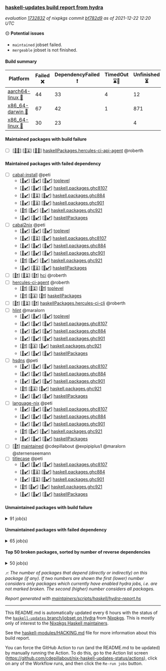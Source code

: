 ### [haskell-updates build report from hydra](https://hydra.nixos.org/jobset/nixpkgs/haskell-updates)
*evaluation [1732832](https://hydra.nixos.org/eval/1732832) of nixpkgs commit [bf782d9](https://github.com/NixOS/nixpkgs/commits/bf782d932a5f852cbeec6123eb5725d09711ae28) as of 2021-12-22 12:20 UTC*

:yellow_circle: **Potential issues**
  * `maintained` jobset failed.
  * `mergeable` jobset is not finished.

#### Build summary

 | Platform | Failed :x: | DependencyFailed :heavy_exclamation_mark: | TimedOut :hourglass::no_entry_sign: | Unfinished :hourglass_flowing_sand: | Success :heavy_check_mark: | 
 | --- | --- | --- | --- | --- | --- | 
 | [aarch64-linux :iphone:](https://hydra.nixos.org/eval/1732832?filter=.aarch64-linux) | 44 | 33 | 4 | 12 | 7088 | 
 | [x86_64-darwin :apple:](https://hydra.nixos.org/eval/1732832?filter=.x86_64-darwin) | 67 | 42 | 1 | 871 | 6149 | 
 | [x86_64-linux :penguin:](https://hydra.nixos.org/eval/1732832?filter=.x86_64-linux) | 30 | 23 |  | 4 | 7156 | 
#### Maintained packages with build failure
- [ ] [[:iphone::x:]](https://hydra.nixos.org/build/161970128) [[:apple::hourglass_flowing_sand:]](https://hydra.nixos.org/build/161970114) [[:penguin::x:]](https://hydra.nixos.org/build/161970111) [haskellPackages.hercules-ci-api-agent](https://hydra.nixos.org/eval/1732832?filter=haskellPackages.hercules-ci-api-agent) @roberth
#### Maintained packages with failed dependency
- [ ] [cabal-install](https://hydra.nixos.org/eval/1732832?filter=cabal-install) @peti
  - [[:iphone::heavy_check_mark:]](https://hydra.nixos.org/build/161842705) [[:apple::heavy_check_mark:]](https://hydra.nixos.org/build/161829849) [[:penguin::heavy_check_mark:]](https://hydra.nixos.org/build/161842586) [toplevel](https://hydra.nixos.org/eval/1732832?filter=cabal-install)
  - [[:iphone::heavy_check_mark:]](https://hydra.nixos.org/build/161830776) [[:apple::heavy_check_mark:]](https://hydra.nixos.org/build/161829620) [[:penguin::heavy_check_mark:]](https://hydra.nixos.org/build/161833395) [haskell.packages.ghc8107](https://hydra.nixos.org/eval/1732832?filter=haskell.packages.ghc8107.cabal-install)
  - [[:iphone::heavy_check_mark:]](https://hydra.nixos.org/build/161835203) [[:apple::hourglass_flowing_sand:]](https://hydra.nixos.org/build/161840881) [[:penguin::heavy_check_mark:]](https://hydra.nixos.org/build/161843010) [haskell.packages.ghc884](https://hydra.nixos.org/eval/1732832?filter=haskell.packages.ghc884.cabal-install)
  - [[:iphone::heavy_check_mark:]](https://hydra.nixos.org/build/161834916) [[:apple::hourglass_flowing_sand:]](https://hydra.nixos.org/build/161843542) [[:penguin::heavy_check_mark:]](https://hydra.nixos.org/build/161828750) [haskell.packages.ghc901](https://hydra.nixos.org/eval/1732832?filter=haskell.packages.ghc901.cabal-install)
  - [[:iphone::heavy_exclamation_mark:]](https://hydra.nixos.org/build/161841251) [[:apple::heavy_check_mark:]](https://hydra.nixos.org/build/161832034) [[:penguin::heavy_check_mark:]](https://hydra.nixos.org/build/161836387) [haskell.packages.ghc921](https://hydra.nixos.org/eval/1732832?filter=haskell.packages.ghc921.cabal-install)
  - [[:iphone::heavy_check_mark:]](https://hydra.nixos.org/build/161828902) [[:apple::heavy_check_mark:]](https://hydra.nixos.org/build/161833388) [[:penguin::heavy_check_mark:]](https://hydra.nixos.org/build/161843015) [haskellPackages](https://hydra.nixos.org/eval/1732832?filter=haskellPackages.cabal-install)
- [ ] [cabal2nix](https://hydra.nixos.org/eval/1732832?filter=cabal2nix) @peti
  - [[:iphone::heavy_check_mark:]](https://hydra.nixos.org/build/161839372) [[:apple::heavy_check_mark:]](https://hydra.nixos.org/build/161833211) [[:penguin::heavy_check_mark:]](https://hydra.nixos.org/build/161834843) [toplevel](https://hydra.nixos.org/eval/1732832?filter=cabal2nix)
  - [[:iphone::heavy_check_mark:]](https://hydra.nixos.org/build/161834233) [[:apple::hourglass_flowing_sand:]](https://hydra.nixos.org/build/161841277) [[:penguin::heavy_check_mark:]](https://hydra.nixos.org/build/161841513) [haskell.packages.ghc8107](https://hydra.nixos.org/eval/1732832?filter=haskell.packages.ghc8107.cabal2nix)
  - [[:iphone::heavy_check_mark:]](https://hydra.nixos.org/build/161831039) [[:apple::heavy_check_mark:]](https://hydra.nixos.org/build/161830104) [[:penguin::heavy_check_mark:]](https://hydra.nixos.org/build/161830502) [haskell.packages.ghc884](https://hydra.nixos.org/eval/1732832?filter=haskell.packages.ghc884.cabal2nix)
  - [[:iphone::heavy_check_mark:]](https://hydra.nixos.org/build/161834003) [[:apple::heavy_check_mark:]](https://hydra.nixos.org/build/161838494) [[:penguin::heavy_check_mark:]](https://hydra.nixos.org/build/161832561) [haskell.packages.ghc901](https://hydra.nixos.org/eval/1732832?filter=haskell.packages.ghc901.cabal2nix)
  - [[:iphone::heavy_exclamation_mark:]](https://hydra.nixos.org/build/161835139) [[:apple::heavy_check_mark:]](https://hydra.nixos.org/build/161836352) [[:penguin::heavy_check_mark:]](https://hydra.nixos.org/build/161834011) [haskell.packages.ghc921](https://hydra.nixos.org/eval/1732832?filter=haskell.packages.ghc921.cabal2nix)
  - [[:iphone::heavy_check_mark:]](https://hydra.nixos.org/build/161840957) [[:apple::hourglass_flowing_sand:]](https://hydra.nixos.org/build/161842787) [[:penguin::heavy_check_mark:]](https://hydra.nixos.org/build/161837892) [haskellPackages](https://hydra.nixos.org/eval/1732832?filter=haskellPackages.cabal2nix)
- [ ] [[:iphone::heavy_exclamation_mark:]](https://hydra.nixos.org/build/161970092) [[:apple::hourglass_flowing_sand:]](https://hydra.nixos.org/build/161970037) [[:penguin::heavy_exclamation_mark:]](https://hydra.nixos.org/build/161970042) [hci](https://hydra.nixos.org/eval/1732832?filter=hci) @roberth
- [ ] [hercules-ci-agent](https://hydra.nixos.org/eval/1732832?filter=hercules-ci-agent) @roberth
  - [[:iphone::heavy_exclamation_mark:]](https://hydra.nixos.org/build/161970012) [[:apple::hourglass_flowing_sand:]](https://hydra.nixos.org/build/161970087) [[:penguin::heavy_exclamation_mark:]](https://hydra.nixos.org/build/161970053) [toplevel](https://hydra.nixos.org/eval/1732832?filter=hercules-ci-agent)
  - [[:iphone::heavy_exclamation_mark:]](https://hydra.nixos.org/build/161970125) [[:apple::hourglass_flowing_sand:]](https://hydra.nixos.org/build/161970045) [[:penguin::heavy_exclamation_mark:]](https://hydra.nixos.org/build/161970025) [haskellPackages](https://hydra.nixos.org/eval/1732832?filter=haskellPackages.hercules-ci-agent)
- [ ] [[:iphone::heavy_exclamation_mark:]](https://hydra.nixos.org/build/161970010) [[:apple::hourglass_flowing_sand:]](https://hydra.nixos.org/build/161970008) [[:penguin::heavy_exclamation_mark:]](https://hydra.nixos.org/build/161970062) [haskellPackages.hercules-ci-cli](https://hydra.nixos.org/eval/1732832?filter=haskellPackages.hercules-ci-cli) @roberth
- [ ] [hlint](https://hydra.nixos.org/eval/1732832?filter=hlint) @maralorn
  - [[:iphone::heavy_check_mark:]](https://hydra.nixos.org/build/161833031) [[:apple::heavy_check_mark:]](https://hydra.nixos.org/build/161831546) [[:penguin::heavy_check_mark:]](https://hydra.nixos.org/build/161843216) [toplevel](https://hydra.nixos.org/eval/1732832?filter=hlint)
  - [[:iphone::heavy_check_mark:]](https://hydra.nixos.org/build/161833133) [[:apple::heavy_check_mark:]](https://hydra.nixos.org/build/161831595) [[:penguin::heavy_check_mark:]](https://hydra.nixos.org/build/161828988) [haskell.packages.ghc8107](https://hydra.nixos.org/eval/1732832?filter=haskell.packages.ghc8107.hlint)
  - [[:iphone::heavy_check_mark:]](https://hydra.nixos.org/build/161830047) [[:apple::heavy_check_mark:]](https://hydra.nixos.org/build/161840323) [[:penguin::heavy_check_mark:]](https://hydra.nixos.org/build/161830464) [haskell.packages.ghc884](https://hydra.nixos.org/eval/1732832?filter=haskell.packages.ghc884.hlint)
  - [[:iphone::heavy_check_mark:]](https://hydra.nixos.org/build/161922950) [[:apple::heavy_check_mark:]](https://hydra.nixos.org/build/161922951) [[:penguin::heavy_check_mark:]](https://hydra.nixos.org/build/161922949) [haskell.packages.ghc901](https://hydra.nixos.org/eval/1732832?filter=haskell.packages.ghc901.hlint)
  - [[:iphone::heavy_exclamation_mark:]](https://hydra.nixos.org/build/161922952) [[:apple::hourglass_flowing_sand:]](https://hydra.nixos.org/build/161922948) [[:penguin::heavy_check_mark:]](https://hydra.nixos.org/build/161922953) [haskell.packages.ghc921](https://hydra.nixos.org/eval/1732832?filter=haskell.packages.ghc921.hlint)
  - [[:iphone::heavy_check_mark:]](https://hydra.nixos.org/build/161841782) [[:apple::heavy_check_mark:]](https://hydra.nixos.org/build/161841876) [[:penguin::heavy_check_mark:]](https://hydra.nixos.org/build/161841684) [haskellPackages](https://hydra.nixos.org/eval/1732832?filter=haskellPackages.hlint)
- [ ] [hsdns](https://hydra.nixos.org/eval/1732832?filter=hsdns) @peti
  - [[:iphone::heavy_check_mark:]](https://hydra.nixos.org/build/160445928) [[:apple::heavy_check_mark:]](https://hydra.nixos.org/build/160447151) [[:penguin::heavy_check_mark:]](https://hydra.nixos.org/build/160452154) [haskell.packages.ghc8107](https://hydra.nixos.org/eval/1732832?filter=haskell.packages.ghc8107.hsdns)
  - [[:iphone::heavy_check_mark:]](https://hydra.nixos.org/build/160444002) [[:apple::heavy_check_mark:]](https://hydra.nixos.org/build/160445446) [[:penguin::heavy_check_mark:]](https://hydra.nixos.org/build/160448296) [haskell.packages.ghc884](https://hydra.nixos.org/eval/1732832?filter=haskell.packages.ghc884.hsdns)
  - [[:iphone::heavy_check_mark:]](https://hydra.nixos.org/build/160457080) [[:apple::heavy_check_mark:]](https://hydra.nixos.org/build/160453520) [[:penguin::heavy_check_mark:]](https://hydra.nixos.org/build/160440975) [haskell.packages.ghc901](https://hydra.nixos.org/eval/1732832?filter=haskell.packages.ghc901.hsdns)
  - [[:iphone::heavy_exclamation_mark:]](https://hydra.nixos.org/build/161840692) [[:apple::hourglass_flowing_sand:]](https://hydra.nixos.org/build/161841221) [[:penguin::heavy_check_mark:]](https://hydra.nixos.org/build/161837936) [haskell.packages.ghc921](https://hydra.nixos.org/eval/1732832?filter=haskell.packages.ghc921.hsdns)
  - [[:iphone::heavy_check_mark:]](https://hydra.nixos.org/build/160453268) [[:apple::heavy_check_mark:]](https://hydra.nixos.org/build/160452760) [[:penguin::heavy_check_mark:]](https://hydra.nixos.org/build/160436298) [haskellPackages](https://hydra.nixos.org/eval/1732832?filter=haskellPackages.hsdns)
- [ ] [language-nix](https://hydra.nixos.org/eval/1732832?filter=language-nix) @peti
  - [[:iphone::heavy_check_mark:]](https://hydra.nixos.org/build/161829426) [[:apple::heavy_check_mark:]](https://hydra.nixos.org/build/161840333) [[:penguin::heavy_check_mark:]](https://hydra.nixos.org/build/161838000) [haskell.packages.ghc8107](https://hydra.nixos.org/eval/1732832?filter=haskell.packages.ghc8107.language-nix)
  - [[:iphone::heavy_check_mark:]](https://hydra.nixos.org/build/161831948) [[:apple::heavy_check_mark:]](https://hydra.nixos.org/build/161837396) [[:penguin::heavy_check_mark:]](https://hydra.nixos.org/build/161829364) [haskell.packages.ghc884](https://hydra.nixos.org/eval/1732832?filter=haskell.packages.ghc884.language-nix)
  - [[:iphone::heavy_check_mark:]](https://hydra.nixos.org/build/161837401) [[:apple::heavy_check_mark:]](https://hydra.nixos.org/build/161843214) [[:penguin::heavy_check_mark:]](https://hydra.nixos.org/build/161832762) [haskell.packages.ghc901](https://hydra.nixos.org/eval/1732832?filter=haskell.packages.ghc901.language-nix)
  - [[:iphone::heavy_exclamation_mark:]](https://hydra.nixos.org/build/161833875) [[:apple::heavy_check_mark:]](https://hydra.nixos.org/build/161840413) [[:penguin::heavy_check_mark:]](https://hydra.nixos.org/build/161829951) [haskell.packages.ghc921](https://hydra.nixos.org/eval/1732832?filter=haskell.packages.ghc921.language-nix)
  - [[:iphone::heavy_check_mark:]](https://hydra.nixos.org/build/161830253) [[:apple::heavy_check_mark:]](https://hydra.nixos.org/build/161836189) [[:penguin::heavy_check_mark:]](https://hydra.nixos.org/build/161839983) [haskellPackages](https://hydra.nixos.org/eval/1732832?filter=haskellPackages.language-nix)
- [ ] [[:penguin::heavy_exclamation_mark:]](https://hydra.nixos.org/build/161970068) [maintained](https://hydra.nixos.org/eval/1732832?filter=maintained) @cdepillabout @expipiplus1 @maralorn @sternenseemann
- [ ] [titlecase](https://hydra.nixos.org/eval/1732832?filter=titlecase) @peti
  - [[:iphone::heavy_check_mark:]](https://hydra.nixos.org/build/161835410) [[:apple::heavy_check_mark:]](https://hydra.nixos.org/build/161835293) [[:penguin::heavy_check_mark:]](https://hydra.nixos.org/build/161830165) [haskell.packages.ghc8107](https://hydra.nixos.org/eval/1732832?filter=haskell.packages.ghc8107.titlecase)
  - [[:iphone::heavy_check_mark:]](https://hydra.nixos.org/build/161841303) [[:apple::hourglass_flowing_sand:]](https://hydra.nixos.org/build/161843219) [[:penguin::heavy_check_mark:]](https://hydra.nixos.org/build/161828706) [haskell.packages.ghc884](https://hydra.nixos.org/eval/1732832?filter=haskell.packages.ghc884.titlecase)
  - [[:iphone::heavy_check_mark:]](https://hydra.nixos.org/build/161835719) [[:apple::hourglass_flowing_sand:]](https://hydra.nixos.org/build/161843037) [[:penguin::heavy_check_mark:]](https://hydra.nixos.org/build/161836554) [haskell.packages.ghc901](https://hydra.nixos.org/eval/1732832?filter=haskell.packages.ghc901.titlecase)
  - [[:iphone::heavy_exclamation_mark:]](https://hydra.nixos.org/build/161840054) [[:apple::heavy_check_mark:]](https://hydra.nixos.org/build/161839280) [[:penguin::heavy_check_mark:]](https://hydra.nixos.org/build/161837087) [haskell.packages.ghc921](https://hydra.nixos.org/eval/1732832?filter=haskell.packages.ghc921.titlecase)
  - [[:iphone::heavy_check_mark:]](https://hydra.nixos.org/build/161836899) [[:apple::heavy_check_mark:]](https://hydra.nixos.org/build/161840133) [[:penguin::heavy_check_mark:]](https://hydra.nixos.org/build/161838398) [haskellPackages](https://hydra.nixos.org/eval/1732832?filter=haskellPackages.titlecase)
#### Unmaintained packages with build failure
<details><summary>91 job(s) </summary>

- [ ] [[:iphone::heavy_check_mark:]](https://hydra.nixos.org/build/161838607) [[:apple::x:]](https://hydra.nixos.org/build/161839006) [[:penguin::x:]](https://hydra.nixos.org/build/161828813) [haskellPackages.sdp](https://hydra.nixos.org/eval/1732832?filter=haskellPackages.sdp)  :arrow_heading_up: 9 | 9
- [ ] [[:iphone::heavy_check_mark:]](https://hydra.nixos.org/build/161842535) [[:apple::x:]](https://hydra.nixos.org/build/161830722) [[:penguin::heavy_check_mark:]](https://hydra.nixos.org/build/161842878) [haskellPackages.junit-xml](https://hydra.nixos.org/eval/1732832?filter=haskellPackages.junit-xml)  :arrow_heading_up: 7 | 9
- [ ] [[:iphone::heavy_check_mark:]](https://hydra.nixos.org/build/161831043) [[:apple::x:]](https://hydra.nixos.org/build/161840078) [[:penguin::heavy_check_mark:]](https://hydra.nixos.org/build/161839192) [haskellPackages.thyme](https://hydra.nixos.org/eval/1732832?filter=haskellPackages.thyme)  :arrow_heading_up: 6 | 15
- [ ] [[:iphone::x:]](https://hydra.nixos.org/build/161837011) [[:apple::x:]](https://hydra.nixos.org/build/161832685) [[:penguin::x:]](https://hydra.nixos.org/build/161829836) [haskellPackages.xmlbf](https://hydra.nixos.org/eval/1732832?filter=haskellPackages.xmlbf)  :arrow_heading_up: 5 | 5
- [ ] [[:iphone::x:]](https://hydra.nixos.org/build/161842075) [[:apple::x:]](https://hydra.nixos.org/build/161843606) [[:penguin::x:]](https://hydra.nixos.org/build/161838748) [haskellPackages.morpheus-graphql-core](https://hydra.nixos.org/eval/1732832?filter=haskellPackages.morpheus-graphql-core)  :arrow_heading_up: 4 | 9
- [ ] [[:iphone::heavy_check_mark:]](https://hydra.nixos.org/build/161841682) [[:apple::x:]](https://hydra.nixos.org/build/161828680) [[:penguin::heavy_check_mark:]](https://hydra.nixos.org/build/161841152) [haskellPackages.exinst](https://hydra.nixos.org/eval/1732832?filter=haskellPackages.exinst)  :arrow_heading_up: 4 | 6
- [ ] [[:iphone::x:]](https://hydra.nixos.org/build/161841554) [[:apple::heavy_check_mark:]](https://hydra.nixos.org/build/161835694) [[:penguin::heavy_check_mark:]](https://hydra.nixos.org/build/161833880) [haskellPackages.ptr-poker](https://hydra.nixos.org/eval/1732832?filter=haskellPackages.ptr-poker)  :arrow_heading_up: 3 | 4
- [ ] [[:iphone::x:]](https://hydra.nixos.org/build/160448126) [[:apple::heavy_check_mark:]](https://hydra.nixos.org/build/160451711) [[:penguin::heavy_check_mark:]](https://hydra.nixos.org/build/160444202) [haskellPackages.long-double](https://hydra.nixos.org/eval/1732832?filter=haskellPackages.long-double)  :arrow_heading_up: 2 | 2
- [ ] [[:iphone::x:]](https://hydra.nixos.org/build/161837278) [[:apple::heavy_check_mark:]](https://hydra.nixos.org/build/161842923) [[:penguin::heavy_check_mark:]](https://hydra.nixos.org/build/161840660) [haskellPackages.OrderedBits](https://hydra.nixos.org/eval/1732832?filter=haskellPackages.OrderedBits)  :arrow_heading_up: 1 | 36
- [ ] [[:iphone::x:]](https://hydra.nixos.org/build/161839020) [[:apple::heavy_check_mark:]](https://hydra.nixos.org/build/161830657) [[:penguin::heavy_check_mark:]](https://hydra.nixos.org/build/161839091) [haskellPackages.quic](https://hydra.nixos.org/eval/1732832?filter=haskellPackages.quic)  :arrow_heading_up: 1 | 2
- [ ] [[:iphone::x:]](https://hydra.nixos.org/build/160442462) [[:apple::x:]](https://hydra.nixos.org/build/160443828) [[:penguin::heavy_check_mark:]](https://hydra.nixos.org/build/160443528) [haskellPackages.easytensor](https://hydra.nixos.org/eval/1732832?filter=haskellPackages.easytensor)  :arrow_heading_up: 1 | 1
- [ ] [[:iphone::heavy_check_mark:]](https://hydra.nixos.org/build/161829736) [[:apple::x:]](https://hydra.nixos.org/build/161833660) [[:penguin::heavy_check_mark:]](https://hydra.nixos.org/build/161838020) [haskellPackages.gi-gdkx11](https://hydra.nixos.org/eval/1732832?filter=haskellPackages.gi-gdkx11)  :arrow_heading_up: 1 | 1
- [ ] [[:iphone::heavy_check_mark:]](https://hydra.nixos.org/build/160448163) [[:apple::x:]](https://hydra.nixos.org/build/160437057) [[:penguin::heavy_check_mark:]](https://hydra.nixos.org/build/160452899) [haskellPackages.keep-alive](https://hydra.nixos.org/eval/1732832?filter=haskellPackages.keep-alive)  :arrow_heading_up: 1 | 1
- [ ] [[:iphone::heavy_check_mark:]](https://hydra.nixos.org/build/161829201) [[:apple::x:]](https://hydra.nixos.org/build/161832316) [[:penguin::heavy_check_mark:]](https://hydra.nixos.org/build/161837950) [haskellPackages.loc](https://hydra.nixos.org/eval/1732832?filter=haskellPackages.loc)  :arrow_heading_up: 1 | 1
- [ ] [[:iphone::x:]](https://hydra.nixos.org/build/161840087) [[:apple::x:]](https://hydra.nixos.org/build/161839894) [[:penguin::x:]](https://hydra.nixos.org/build/161839046) [haskellPackages.memory-cd](https://hydra.nixos.org/eval/1732832?filter=haskellPackages.memory-cd)  :arrow_heading_up: 1 | 1
- [ ] [[:iphone::x:]](https://hydra.nixos.org/build/161838023) [[:apple::heavy_check_mark:]](https://hydra.nixos.org/build/161839197) [[:penguin::heavy_check_mark:]](https://hydra.nixos.org/build/161835611) [haskellPackages.nlopt-haskell](https://hydra.nixos.org/eval/1732832?filter=haskellPackages.nlopt-haskell)  :arrow_heading_up: 1 | 1
- [ ] [[:iphone::heavy_check_mark:]](https://hydra.nixos.org/build/161828612) [[:apple::x:]](https://hydra.nixos.org/build/161836179) [[:penguin::heavy_check_mark:]](https://hydra.nixos.org/build/161835208) [haskellPackages.opencv](https://hydra.nixos.org/eval/1732832?filter=haskellPackages.opencv)  :arrow_heading_up: 1 | 1
- [ ] [[:iphone::heavy_check_mark:]](https://hydra.nixos.org/build/161841464) [[:apple::x:]](https://hydra.nixos.org/build/161829608) [[:penguin::heavy_check_mark:]](https://hydra.nixos.org/build/161837998) [haskellPackages.sequence-formats](https://hydra.nixos.org/eval/1732832?filter=haskellPackages.sequence-formats)  :arrow_heading_up: 1 | 1
- [ ] [[:iphone::x:]](https://hydra.nixos.org/build/161843467) [[:apple::heavy_check_mark:]](https://hydra.nixos.org/build/161842070) [[:penguin::heavy_check_mark:]](https://hydra.nixos.org/build/161834269) [haskellPackages.stm-queue](https://hydra.nixos.org/eval/1732832?filter=haskellPackages.stm-queue)  :arrow_heading_up: 1 | 1
- [ ] [[:iphone::x:]](https://hydra.nixos.org/build/160448013) [[:apple::heavy_check_mark:]](https://hydra.nixos.org/build/160438602) [[:penguin::heavy_check_mark:]](https://hydra.nixos.org/build/160449591) [haskellPackages.unicode-properties](https://hydra.nixos.org/eval/1732832?filter=haskellPackages.unicode-properties)  :arrow_heading_up: 1 | 1
- [ ] [[:iphone::x:]](https://hydra.nixos.org/build/161830600) [[:apple::heavy_check_mark:]](https://hydra.nixos.org/build/161838844) [[:penguin::heavy_check_mark:]](https://hydra.nixos.org/build/161840468) [haskellPackages.accelerate-llvm](https://hydra.nixos.org/eval/1732832?filter=haskellPackages.accelerate-llvm)  :arrow_heading_up: 0 | 8
- [ ] [[:iphone::x:]](https://hydra.nixos.org/build/160437233) [[:apple::heavy_check_mark:]](https://hydra.nixos.org/build/160455941) [[:penguin::heavy_check_mark:]](https://hydra.nixos.org/build/160449533) [haskellPackages.freetype2](https://hydra.nixos.org/eval/1732832?filter=haskellPackages.freetype2)  :arrow_heading_up: 0 | 7
- [ ] [[:iphone::heavy_check_mark:]](https://hydra.nixos.org/build/161840621) [[:apple::x:]](https://hydra.nixos.org/build/161838168) [[:penguin::heavy_check_mark:]](https://hydra.nixos.org/build/161833336) [haskellPackages.pipes-zlib](https://hydra.nixos.org/eval/1732832?filter=haskellPackages.pipes-zlib)  :arrow_heading_up: 0 | 6
- [ ] [[:iphone::heavy_check_mark:]](https://hydra.nixos.org/build/160450166) [[:apple::x:]](https://hydra.nixos.org/build/160442283) [[:penguin::heavy_check_mark:]](https://hydra.nixos.org/build/160453763) [haskellPackages.hmidi](https://hydra.nixos.org/eval/1732832?filter=haskellPackages.hmidi)  :arrow_heading_up: 0 | 4
- [ ] [[:iphone::heavy_check_mark:]](https://hydra.nixos.org/build/161834715) [[:apple::x:]](https://hydra.nixos.org/build/161835980) [[:penguin::heavy_check_mark:]](https://hydra.nixos.org/build/161840398) [haskellPackages.zip](https://hydra.nixos.org/eval/1732832?filter=haskellPackages.zip)  :arrow_heading_up: 0 | 4
- [ ] [[:iphone::heavy_check_mark:]](https://hydra.nixos.org/build/161833808) [[:apple::heavy_check_mark:]](https://hydra.nixos.org/build/161832332) [[:penguin::x:]](https://hydra.nixos.org/build/161837670) [haskellPackages.cryptostore](https://hydra.nixos.org/eval/1732832?filter=haskellPackages.cryptostore)  :arrow_heading_up: 0 | 3
- [ ] [[:iphone::heavy_check_mark:]](https://hydra.nixos.org/build/161841083) [[:apple::x:]](https://hydra.nixos.org/build/161833547) [[:penguin::heavy_check_mark:]](https://hydra.nixos.org/build/161843604) [haskellPackages.posix-socket](https://hydra.nixos.org/eval/1732832?filter=haskellPackages.posix-socket)  :arrow_heading_up: 0 | 2
- [ ] [[:iphone::heavy_check_mark:]](https://hydra.nixos.org/build/160972686) [[:apple::x:]](https://hydra.nixos.org/build/160971892) [[:penguin::heavy_check_mark:]](https://hydra.nixos.org/build/160971911) [haskellPackages.hamid](https://hydra.nixos.org/eval/1732832?filter=haskellPackages.hamid)  :arrow_heading_up: 0 | 1
- [ ] [[:iphone::heavy_check_mark:]](https://hydra.nixos.org/build/160442877) [[:apple::x:]](https://hydra.nixos.org/build/160452654) [[:penguin::heavy_check_mark:]](https://hydra.nixos.org/build/160445961) [haskellPackages.huckleberry](https://hydra.nixos.org/eval/1732832?filter=haskellPackages.huckleberry)  :arrow_heading_up: 0 | 1
- [ ] [[:iphone::x:]](https://hydra.nixos.org/build/160456686) [[:apple::heavy_check_mark:]](https://hydra.nixos.org/build/160440055) [[:penguin::heavy_check_mark:]](https://hydra.nixos.org/build/160447009) [haskellPackages.picosat](https://hydra.nixos.org/eval/1732832?filter=haskellPackages.picosat)  :arrow_heading_up: 0 | 1
- [ ] [[:iphone::heavy_check_mark:]](https://hydra.nixos.org/build/160435978) [[:apple::x:]](https://hydra.nixos.org/build/160456659) [[:penguin::heavy_check_mark:]](https://hydra.nixos.org/build/160455939) [haskellPackages.select](https://hydra.nixos.org/eval/1732832?filter=haskellPackages.select)  :arrow_heading_up: 0 | 1
- [ ] [[:iphone::heavy_check_mark:]](https://hydra.nixos.org/build/161832613) [[:apple::x:]](https://hydra.nixos.org/build/161828895) [[:penguin::heavy_check_mark:]](https://hydra.nixos.org/build/161830645) [haskellPackages.sysinfo](https://hydra.nixos.org/eval/1732832?filter=haskellPackages.sysinfo)  :arrow_heading_up: 0 | 1
- [ ] [[:iphone::heavy_check_mark:]](https://hydra.nixos.org/build/161842919) [[:apple::x:]](https://hydra.nixos.org/build/161835427) [[:penguin::heavy_check_mark:]](https://hydra.nixos.org/build/161830172) [haskellPackages.FractalArt](https://hydra.nixos.org/eval/1732832?filter=haskellPackages.FractalArt) 
- [ ] [[:iphone::x:]](https://hydra.nixos.org/build/161832386) [[:apple::x:]](https://hydra.nixos.org/build/161830028) [[:penguin::x:]](https://hydra.nixos.org/build/161837619) [haskellPackages.HUnit-Plus](https://hydra.nixos.org/eval/1732832?filter=haskellPackages.HUnit-Plus) 
- [ ] [[:iphone::x:]](https://hydra.nixos.org/build/160456993) [[:apple::heavy_check_mark:]](https://hydra.nixos.org/build/160445303) [[:penguin::heavy_check_mark:]](https://hydra.nixos.org/build/160444768) [haskellPackages.HsASA](https://hydra.nixos.org/eval/1732832?filter=haskellPackages.HsASA) 
- [ ] [[:iphone::x:]](https://hydra.nixos.org/build/161838800) [[:apple::x:]](https://hydra.nixos.org/build/161838960) [[:penguin::x:]](https://hydra.nixos.org/build/161838517) [haskellPackages.adblock2privoxy](https://hydra.nixos.org/eval/1732832?filter=haskellPackages.adblock2privoxy) 
- [ ] [[:iphone::x:]](https://hydra.nixos.org/build/161841271) [[:apple::x:]](https://hydra.nixos.org/build/161829014) [[:penguin::x:]](https://hydra.nixos.org/build/161835571) [haskellPackages.aeson-deriving](https://hydra.nixos.org/eval/1732832?filter=haskellPackages.aeson-deriving) 
- [ ] [[:iphone::x:]](https://hydra.nixos.org/build/161842955) [[:apple::hourglass_flowing_sand:]](https://hydra.nixos.org/build/161842403) [[:penguin::x:]](https://hydra.nixos.org/build/161834405) [haskellPackages.aeson-quick](https://hydra.nixos.org/eval/1732832?filter=haskellPackages.aeson-quick) 
- [ ] [[:iphone::heavy_check_mark:]](https://hydra.nixos.org/build/161832622) [[:apple::x:]](https://hydra.nixos.org/build/161840236) [[:penguin::heavy_check_mark:]](https://hydra.nixos.org/build/161830126) [haskellPackages.chiphunk](https://hydra.nixos.org/eval/1732832?filter=haskellPackages.chiphunk) 
- [ ] [[:iphone::heavy_check_mark:]](https://hydra.nixos.org/build/160447613) [[:apple::x:]](https://hydra.nixos.org/build/160436808) [[:penguin::heavy_check_mark:]](https://hydra.nixos.org/build/160452859) [haskellPackages.discount](https://hydra.nixos.org/eval/1732832?filter=haskellPackages.discount) 
- [ ] [[:iphone::heavy_check_mark:]](https://hydra.nixos.org/build/161842761) [[:apple::x:]](https://hydra.nixos.org/build/161834427) [[:penguin::heavy_check_mark:]](https://hydra.nixos.org/build/161834776) [haskellPackages.diskhash](https://hydra.nixos.org/eval/1732832?filter=haskellPackages.diskhash) 
- [ ] [[:iphone::x:]](https://hydra.nixos.org/build/161832282) [[:apple::x:]](https://hydra.nixos.org/build/161830639) [[:penguin::x:]](https://hydra.nixos.org/build/161829766) [haskellPackages.dropbox](https://hydra.nixos.org/eval/1732832?filter=haskellPackages.dropbox) 
- [ ] [[:iphone::heavy_check_mark:]](https://hydra.nixos.org/build/160438289) [[:apple::x:]](https://hydra.nixos.org/build/160448937) [[:penguin::heavy_check_mark:]](https://hydra.nixos.org/build/160438105) [haskellPackages.float128](https://hydra.nixos.org/eval/1732832?filter=haskellPackages.float128) 
- [ ] [[:iphone::x:]](https://hydra.nixos.org/build/161829588) [[:apple::x:]](https://hydra.nixos.org/build/161829957) [[:penguin::x:]](https://hydra.nixos.org/build/161830159) [haskellPackages.futhark-manifest](https://hydra.nixos.org/eval/1732832?filter=haskellPackages.futhark-manifest) 
- [ ] [[:iphone::x:]](https://hydra.nixos.org/build/161842651) [[:apple::x:]](https://hydra.nixos.org/build/161833899) [[:penguin::x:]](https://hydra.nixos.org/build/161832831) [haskellPackages.gingersnap](https://hydra.nixos.org/eval/1732832?filter=haskellPackages.gingersnap) 
- [ ] [[:iphone::x:]](https://hydra.nixos.org/build/160440618) [[:penguin::heavy_check_mark:]](https://hydra.nixos.org/build/160445846) [haskellPackages.gnome-keyring](https://hydra.nixos.org/eval/1732832?filter=haskellPackages.gnome-keyring) 
- [ ] [[:iphone::heavy_check_mark:]](https://hydra.nixos.org/build/161839762) [[:apple::x:]](https://hydra.nixos.org/build/161833160) [[:penguin::heavy_check_mark:]](https://hydra.nixos.org/build/161838686) [haskellPackages.gtk-traymanager](https://hydra.nixos.org/eval/1732832?filter=haskellPackages.gtk-traymanager) 
- [ ] [[:iphone::x:]](https://hydra.nixos.org/build/161830764) [[:apple::x:]](https://hydra.nixos.org/build/161834643) [[:penguin::x:]](https://hydra.nixos.org/build/161828728) [haskellPackages.haskell-postgis](https://hydra.nixos.org/eval/1732832?filter=haskellPackages.haskell-postgis) 
- [ ] [[:iphone::heavy_check_mark:]](https://hydra.nixos.org/build/160439838) [[:apple::x:]](https://hydra.nixos.org/build/160441480) [[:penguin::heavy_check_mark:]](https://hydra.nixos.org/build/160444226) [haskellPackages.hid](https://hydra.nixos.org/eval/1732832?filter=haskellPackages.hid) 
- [ ] [[:iphone::heavy_check_mark:]](https://hydra.nixos.org/build/161834468) [[:apple::x:]](https://hydra.nixos.org/build/161838754) [[:penguin::heavy_check_mark:]](https://hydra.nixos.org/build/161840374) [haskellPackages.highlight](https://hydra.nixos.org/eval/1732832?filter=haskellPackages.highlight) 
- [ ] [[:iphone::heavy_check_mark:]](https://hydra.nixos.org/build/161967544) [[:apple::hourglass_flowing_sand:]](https://hydra.nixos.org/build/161967630) [[:penguin::x:]](https://hydra.nixos.org/build/161967543) [haskellPackages.hls-rename-plugin](https://hydra.nixos.org/eval/1732832?filter=haskellPackages.hls-rename-plugin) 
- [ ] [[:iphone::heavy_check_mark:]](https://hydra.nixos.org/build/161829025) [[:apple::hourglass_flowing_sand:]](https://hydra.nixos.org/build/161841302) [[:penguin::x:]](https://hydra.nixos.org/build/161831753) [haskellPackages.hmatrix-backprop](https://hydra.nixos.org/eval/1732832?filter=haskellPackages.hmatrix-backprop) 
- [ ] [[:iphone::x:]](https://hydra.nixos.org/build/161843629) [[:apple::x:]](https://hydra.nixos.org/build/161830468) [[:penguin::x:]](https://hydra.nixos.org/build/161842287) [haskellPackages.hpack-dhall](https://hydra.nixos.org/eval/1732832?filter=haskellPackages.hpack-dhall) 
- [ ] [[:iphone::x:]](https://hydra.nixos.org/build/161837249) [[:apple::heavy_check_mark:]](https://hydra.nixos.org/build/161833813) [[:penguin::heavy_check_mark:]](https://hydra.nixos.org/build/161842647) [haskellPackages.hq](https://hydra.nixos.org/eval/1732832?filter=haskellPackages.hq) 
- [ ] [[:iphone::x:]](https://hydra.nixos.org/build/161836531) [[:apple::x:]](https://hydra.nixos.org/build/161831148) [[:penguin::x:]](https://hydra.nixos.org/build/161837970) [haskellPackages.hschema-aeson](https://hydra.nixos.org/eval/1732832?filter=haskellPackages.hschema-aeson) 
- [ ] [[:iphone::heavy_check_mark:]](https://hydra.nixos.org/build/160450547) [[:apple::x:]](https://hydra.nixos.org/build/160444061) [[:penguin::heavy_check_mark:]](https://hydra.nixos.org/build/160447603) [haskellPackages.hsshellscript](https://hydra.nixos.org/eval/1732832?filter=haskellPackages.hsshellscript) 
- [ ] [[:iphone::heavy_check_mark:]](https://hydra.nixos.org/build/160451772) [[:apple::x:]](https://hydra.nixos.org/build/160442259) [[:penguin::heavy_check_mark:]](https://hydra.nixos.org/build/160443901) [haskellPackages.hssourceinfo](https://hydra.nixos.org/eval/1732832?filter=haskellPackages.hssourceinfo) 
- [ ] [[:iphone::x:]](https://hydra.nixos.org/build/161835009) [[:apple::heavy_check_mark:]](https://hydra.nixos.org/build/161828631) [[:penguin::x:]](https://hydra.nixos.org/build/161840727) [haskellPackages.http-api-data-qq](https://hydra.nixos.org/eval/1732832?filter=haskellPackages.http-api-data-qq) 
- [ ] [[:iphone::heavy_check_mark:]](https://hydra.nixos.org/build/161838920) [[:apple::x:]](https://hydra.nixos.org/build/161830899) [[:penguin::heavy_check_mark:]](https://hydra.nixos.org/build/161840828) [haskellPackages.ipcvar](https://hydra.nixos.org/eval/1732832?filter=haskellPackages.ipcvar) 
- [ ] [[:iphone::x:]](https://hydra.nixos.org/build/161836177) [[:apple::hourglass_flowing_sand:]](https://hydra.nixos.org/build/161840894) [[:penguin::x:]](https://hydra.nixos.org/build/161841243) [haskellPackages.json-to-haskell](https://hydra.nixos.org/eval/1732832?filter=haskellPackages.json-to-haskell) 
- [ ] [[:iphone::heavy_check_mark:]](https://hydra.nixos.org/build/161831784) [[:apple::x:]](https://hydra.nixos.org/build/161839138) [[:penguin::heavy_check_mark:]](https://hydra.nixos.org/build/161837681) [haskellPackages.leveldb-haskell-fork](https://hydra.nixos.org/eval/1732832?filter=haskellPackages.leveldb-haskell-fork) 
- [ ] [[:iphone::heavy_check_mark:]](https://hydra.nixos.org/build/160454018) [[:apple::x:]](https://hydra.nixos.org/build/160437642) [[:penguin::heavy_check_mark:]](https://hydra.nixos.org/build/160440164) [haskellPackages.linux-framebuffer](https://hydra.nixos.org/eval/1732832?filter=haskellPackages.linux-framebuffer) 
- [ ] [[:iphone::heavy_check_mark:]](https://hydra.nixos.org/build/161833711) [[:apple::x:]](https://hydra.nixos.org/build/161838471) [[:penguin::heavy_check_mark:]](https://hydra.nixos.org/build/161840289) [haskellPackages.mercury-api](https://hydra.nixos.org/eval/1732832?filter=haskellPackages.mercury-api) 
- [ ] [[:iphone::x:]](https://hydra.nixos.org/build/161833167) [[:apple::x:]](https://hydra.nixos.org/build/161835883) [[:penguin::x:]](https://hydra.nixos.org/build/161830795) [haskellPackages.minio-hs](https://hydra.nixos.org/eval/1732832?filter=haskellPackages.minio-hs) 
- [ ] [[:iphone::x:]](https://hydra.nixos.org/build/161842790) [[:apple::x:]](https://hydra.nixos.org/build/161829512) [[:penguin::x:]](https://hydra.nixos.org/build/161841316) [haskellPackages.monad-throw-exit](https://hydra.nixos.org/eval/1732832?filter=haskellPackages.monad-throw-exit) 
- [ ] [[:iphone::heavy_check_mark:]](https://hydra.nixos.org/build/161833513) [[:apple::x:]](https://hydra.nixos.org/build/161835931) [[:penguin::heavy_check_mark:]](https://hydra.nixos.org/build/161835879) [haskellPackages.nano-cryptr](https://hydra.nixos.org/eval/1732832?filter=haskellPackages.nano-cryptr) 
- [ ] [[:iphone::x:]](https://hydra.nixos.org/build/161831357) [[:apple::x:]](https://hydra.nixos.org/build/161835240) [[:penguin::x:]](https://hydra.nixos.org/build/161837819) [haskellPackages.opentracing-jaeger](https://hydra.nixos.org/eval/1732832?filter=haskellPackages.opentracing-jaeger) 
- [ ] [[:iphone::x:]](https://hydra.nixos.org/build/161833516) [[:apple::x:]](https://hydra.nixos.org/build/161840167) [[:penguin::x:]](https://hydra.nixos.org/build/161833832) [haskellPackages.opentracing-zipkin-v1](https://hydra.nixos.org/eval/1732832?filter=haskellPackages.opentracing-zipkin-v1) 
- [ ] [[:iphone::x:]](https://hydra.nixos.org/build/161830383) [[:apple::x:]](https://hydra.nixos.org/build/161834772) [[:penguin::x:]](https://hydra.nixos.org/build/161829012) [haskellPackages.owoify-hs](https://hydra.nixos.org/eval/1732832?filter=haskellPackages.owoify-hs) 
- [ ] [[:iphone::x:]](https://hydra.nixos.org/build/161838343) [[:apple::x:]](https://hydra.nixos.org/build/161833924) [[:penguin::x:]](https://hydra.nixos.org/build/161837388) [haskellPackages.pandora-io](https://hydra.nixos.org/eval/1732832?filter=haskellPackages.pandora-io) 
- [ ] [[:iphone::x:]](https://hydra.nixos.org/build/161832630) [[:apple::hourglass_flowing_sand:]](https://hydra.nixos.org/build/161842053) [[:penguin::x:]](https://hydra.nixos.org/build/161843626) [haskellPackages.parse](https://hydra.nixos.org/eval/1732832?filter=haskellPackages.parse) 
- [ ] [[:iphone::heavy_check_mark:]](https://hydra.nixos.org/build/161842268) [[:apple::x:]](https://hydra.nixos.org/build/161835105) [[:penguin::heavy_check_mark:]](https://hydra.nixos.org/build/161840059) [haskellPackages.persistent-pagination](https://hydra.nixos.org/eval/1732832?filter=haskellPackages.persistent-pagination) 
- [ ] [[:iphone::heavy_check_mark:]](https://hydra.nixos.org/build/161841662) [[:apple::x:]](https://hydra.nixos.org/build/161837922) [[:penguin::heavy_check_mark:]](https://hydra.nixos.org/build/161829422) [haskellPackages.ping-wrapper](https://hydra.nixos.org/eval/1732832?filter=haskellPackages.ping-wrapper) 
- [ ] [[:iphone::x:]](https://hydra.nixos.org/build/161835587) [[:apple::heavy_check_mark:]](https://hydra.nixos.org/build/161835002) [[:penguin::heavy_check_mark:]](https://hydra.nixos.org/build/161829046) [haskellPackages.poker](https://hydra.nixos.org/eval/1732832?filter=haskellPackages.poker) 
- [ ] [[:iphone::heavy_check_mark:]](https://hydra.nixos.org/build/161838893) [[:apple::x:]](https://hydra.nixos.org/build/161833526) [[:penguin::heavy_check_mark:]](https://hydra.nixos.org/build/161837642) [haskellPackages.posix-timer](https://hydra.nixos.org/eval/1732832?filter=haskellPackages.posix-timer) 
- [ ] [[:iphone::x:]](https://hydra.nixos.org/build/161840126) [[:apple::x:]](https://hydra.nixos.org/build/161836687) [[:penguin::x:]](https://hydra.nixos.org/build/161842153) [haskellPackages.prairie](https://hydra.nixos.org/eval/1732832?filter=haskellPackages.prairie) 
- [ ] [[:iphone::heavy_check_mark:]](https://hydra.nixos.org/build/161837849) [[:apple::x:]](https://hydra.nixos.org/build/161831653) [[:penguin::heavy_check_mark:]](https://hydra.nixos.org/build/161842299) [haskellPackages.procex](https://hydra.nixos.org/eval/1732832?filter=haskellPackages.procex) 
- [ ] [[:iphone::heavy_check_mark:]](https://hydra.nixos.org/build/161840450) [[:apple::x:]](https://hydra.nixos.org/build/161835108) [[:penguin::heavy_check_mark:]](https://hydra.nixos.org/build/161836957) [haskellPackages.pthread](https://hydra.nixos.org/eval/1732832?filter=haskellPackages.pthread) 
- [ ] [[:iphone::x:]](https://hydra.nixos.org/build/160447596) [[:apple::heavy_check_mark:]](https://hydra.nixos.org/build/160447064) [[:penguin::heavy_check_mark:]](https://hydra.nixos.org/build/160447489) [haskellPackages.risc386](https://hydra.nixos.org/eval/1732832?filter=haskellPackages.risc386) 
- [ ] [[:iphone::heavy_check_mark:]](https://hydra.nixos.org/build/161831952) [[:apple::x:]](https://hydra.nixos.org/build/161833674) [[:penguin::heavy_check_mark:]](https://hydra.nixos.org/build/161833195) [haskellPackages.sandwich-webdriver](https://hydra.nixos.org/eval/1732832?filter=haskellPackages.sandwich-webdriver) 
- [ ] [[:iphone::x:]](https://hydra.nixos.org/build/161841334) [[:apple::x:]](https://hydra.nixos.org/build/161840298) [[:penguin::x:]](https://hydra.nixos.org/build/161841561) [haskellPackages.servant-tracing](https://hydra.nixos.org/eval/1732832?filter=haskellPackages.servant-tracing) 
- [ ] [[:iphone::heavy_check_mark:]](https://hydra.nixos.org/build/160446213) [[:apple::x:]](https://hydra.nixos.org/build/160451176) [[:penguin::heavy_check_mark:]](https://hydra.nixos.org/build/160451399) [haskellPackages.sfml-audio](https://hydra.nixos.org/eval/1732832?filter=haskellPackages.sfml-audio) 
- [ ] [[:iphone::heavy_check_mark:]](https://hydra.nixos.org/build/160440396) [[:apple::x:]](https://hydra.nixos.org/build/160442649) [[:penguin::heavy_check_mark:]](https://hydra.nixos.org/build/160442404) [haskellPackages.shared-memory](https://hydra.nixos.org/eval/1732832?filter=haskellPackages.shared-memory) 
- [ ] [[:iphone::x:]](https://hydra.nixos.org/build/161832904) [[:apple::x:]](https://hydra.nixos.org/build/161830362) [[:penguin::x:]](https://hydra.nixos.org/build/161842392) [haskellPackages.sydtest-hspec](https://hydra.nixos.org/eval/1732832?filter=haskellPackages.sydtest-hspec) 
- [ ] [[:iphone::heavy_check_mark:]](https://hydra.nixos.org/build/161828660) [[:apple::x:]](https://hydra.nixos.org/build/161837612) [[:penguin::heavy_check_mark:]](https://hydra.nixos.org/build/161835430) [haskellPackages.tailfile-hinotify](https://hydra.nixos.org/eval/1732832?filter=haskellPackages.tailfile-hinotify) 
- [ ] [[:iphone::x:]](https://hydra.nixos.org/build/160440331) [[:apple::heavy_check_mark:]](https://hydra.nixos.org/build/160446697) [[:penguin::heavy_check_mark:]](https://hydra.nixos.org/build/160445012) [haskellPackages.wiringPi](https://hydra.nixos.org/eval/1732832?filter=haskellPackages.wiringPi) 
- [ ] [[:iphone::x:]](https://hydra.nixos.org/build/161840797) [[:apple::heavy_check_mark:]](https://hydra.nixos.org/build/161843173) [[:penguin::heavy_check_mark:]](https://hydra.nixos.org/build/161828575) [haskellPackages.x86-64bit](https://hydra.nixos.org/eval/1732832?filter=haskellPackages.x86-64bit) 
- [ ] [[:iphone::heavy_check_mark:]](https://hydra.nixos.org/build/160450612) [[:apple::x:]](https://hydra.nixos.org/build/160449704) [[:penguin::heavy_check_mark:]](https://hydra.nixos.org/build/160441783) [haskellPackages.xmonad-utils](https://hydra.nixos.org/eval/1732832?filter=haskellPackages.xmonad-utils) 
- [ ] [[:iphone::heavy_check_mark:]](https://hydra.nixos.org/build/160449244) [[:apple::x:]](https://hydra.nixos.org/build/160451183) [[:penguin::heavy_check_mark:]](https://hydra.nixos.org/build/160439938) [haskellPackages.yoga](https://hydra.nixos.org/eval/1732832?filter=haskellPackages.yoga) 
- [ ] [[:iphone::heavy_check_mark:]](https://hydra.nixos.org/build/160440711) [[:apple::x:]](https://hydra.nixos.org/build/160454637) [[:penguin::heavy_check_mark:]](https://hydra.nixos.org/build/160441299) [haskellPackages.zot](https://hydra.nixos.org/eval/1732832?filter=haskellPackages.zot) 
- [ ] [[:iphone::heavy_check_mark:]](https://hydra.nixos.org/build/160439908) [[:apple::x:]](https://hydra.nixos.org/build/160436448) [[:penguin::heavy_check_mark:]](https://hydra.nixos.org/build/160453468) [haskellPackages.zxcvbn-c](https://hydra.nixos.org/eval/1732832?filter=haskellPackages.zxcvbn-c) 
</details>

#### Unmaintained packages with failed dependency
<details><summary>65 job(s) </summary>

- [ ] [[:iphone::heavy_check_mark:]](https://hydra.nixos.org/build/161832258) [[:apple::heavy_exclamation_mark:]](https://hydra.nixos.org/build/161835491) [[:penguin::heavy_check_mark:]](https://hydra.nixos.org/build/161838597) [haskellPackages.pretty-diff](https://hydra.nixos.org/eval/1732832?filter=haskellPackages.pretty-diff)  :arrow_heading_up: 6 | 12
- [ ] [[:iphone::heavy_check_mark:]](https://hydra.nixos.org/build/161842946) [[:apple::heavy_exclamation_mark:]](https://hydra.nixos.org/build/161835114) [[:penguin::heavy_check_mark:]](https://hydra.nixos.org/build/161841996) [haskellPackages.nri-prelude](https://hydra.nixos.org/eval/1732832?filter=haskellPackages.nri-prelude)  :arrow_heading_up: 5 | 7
- [ ] [[:iphone::heavy_check_mark:]](https://hydra.nixos.org/build/161833642) [[:apple::heavy_exclamation_mark:]](https://hydra.nixos.org/build/161843883) [[:penguin::heavy_check_mark:]](https://hydra.nixos.org/build/161829342) [haskellPackages.nri-env-parser](https://hydra.nixos.org/eval/1732832?filter=haskellPackages.nri-env-parser)  :arrow_heading_up: 4 | 6
- [ ] [[:iphone::heavy_check_mark:]](https://hydra.nixos.org/build/161833828) [[:apple::heavy_exclamation_mark:]](https://hydra.nixos.org/build/161835280) [[:penguin::heavy_check_mark:]](https://hydra.nixos.org/build/161837695) [haskellPackages.nri-observability](https://hydra.nixos.org/eval/1732832?filter=haskellPackages.nri-observability)  :arrow_heading_up: 3 | 5
- [ ] [[:iphone::heavy_exclamation_mark:]](https://hydra.nixos.org/build/161834276) [[:apple::heavy_exclamation_mark:]](https://hydra.nixos.org/build/161834990) [[:penguin::heavy_exclamation_mark:]](https://hydra.nixos.org/build/161829725) [haskellPackages.morpheus-graphql-app](https://hydra.nixos.org/eval/1732832?filter=haskellPackages.morpheus-graphql-app)  :arrow_heading_up: 2 | 4
- [ ] [[:iphone::heavy_exclamation_mark:]](https://hydra.nixos.org/build/161834353) [[:apple::heavy_check_mark:]](https://hydra.nixos.org/build/161828647) [[:penguin::heavy_check_mark:]](https://hydra.nixos.org/build/161828993) [haskellPackages.jsonifier](https://hydra.nixos.org/eval/1732832?filter=haskellPackages.jsonifier)  :arrow_heading_up: 2 | 2
- [ ] [[:iphone::heavy_check_mark:]](https://hydra.nixos.org/build/161839633) [[:apple::heavy_exclamation_mark:]](https://hydra.nixos.org/build/161835148) [[:penguin::heavy_exclamation_mark:]](https://hydra.nixos.org/build/161832952) [haskellPackages.sdp-io](https://hydra.nixos.org/eval/1732832?filter=haskellPackages.sdp-io)  :arrow_heading_up: 2 | 2
- [ ] [hoogle](https://hydra.nixos.org/eval/1732832?filter=hoogle)  :arrow_heading_up: 1 | 2
  - [[:iphone::heavy_check_mark:]](https://hydra.nixos.org/build/161834049) [[:apple::heavy_check_mark:]](https://hydra.nixos.org/build/161838174) [[:penguin::heavy_check_mark:]](https://hydra.nixos.org/build/161837774) [haskell.packages.ghc8107](https://hydra.nixos.org/eval/1732832?filter=haskell.packages.ghc8107.hoogle)
  - [[:iphone::heavy_check_mark:]](https://hydra.nixos.org/build/161829388) [[:apple::heavy_check_mark:]](https://hydra.nixos.org/build/161829027) [[:penguin::heavy_check_mark:]](https://hydra.nixos.org/build/161840411) [haskell.packages.ghc884](https://hydra.nixos.org/eval/1732832?filter=haskell.packages.ghc884.hoogle)
  - [[:iphone::heavy_check_mark:]](https://hydra.nixos.org/build/161832544) [[:apple::hourglass_flowing_sand:]](https://hydra.nixos.org/build/161842071) [[:penguin::heavy_check_mark:]](https://hydra.nixos.org/build/161836636) [haskell.packages.ghc901](https://hydra.nixos.org/eval/1732832?filter=haskell.packages.ghc901.hoogle)
  - [[:iphone::heavy_exclamation_mark:]](https://hydra.nixos.org/build/161840166) [[:apple::heavy_check_mark:]](https://hydra.nixos.org/build/161837111) [[:penguin::heavy_check_mark:]](https://hydra.nixos.org/build/161842940) [haskell.packages.ghc921](https://hydra.nixos.org/eval/1732832?filter=haskell.packages.ghc921.hoogle)
  - [[:iphone::heavy_check_mark:]](https://hydra.nixos.org/build/161833986) [[:apple::heavy_check_mark:]](https://hydra.nixos.org/build/161835636) [[:penguin::heavy_check_mark:]](https://hydra.nixos.org/build/161832552) [haskellPackages](https://hydra.nixos.org/eval/1732832?filter=haskellPackages.hoogle)
- [ ] [[:iphone::heavy_check_mark:]](https://hydra.nixos.org/build/161830793) [[:apple::heavy_exclamation_mark:]](https://hydra.nixos.org/build/161835644) [[:penguin::heavy_check_mark:]](https://hydra.nixos.org/build/161833186) [haskellPackages.nri-redis](https://hydra.nixos.org/eval/1732832?filter=haskellPackages.nri-redis)  :arrow_heading_up: 1 | 1
- [ ] [[:iphone::heavy_exclamation_mark:]](https://hydra.nixos.org/build/161832380) [[:apple::heavy_check_mark:]](https://hydra.nixos.org/build/161842232) [[:penguin::heavy_check_mark:]](https://hydra.nixos.org/build/161842370) [haskellPackages.opentelemetry-extra](https://hydra.nixos.org/eval/1732832?filter=haskellPackages.opentelemetry-extra)  :arrow_heading_up: 1 | 1
- [ ] [[:iphone::heavy_check_mark:]](https://hydra.nixos.org/build/161843524) [[:apple::heavy_exclamation_mark:]](https://hydra.nixos.org/build/161832483) [[:penguin::heavy_check_mark:]](https://hydra.nixos.org/build/161839120) [haskellPackages.orgmode-parse](https://hydra.nixos.org/eval/1732832?filter=haskellPackages.orgmode-parse)  :arrow_heading_up: 1 | 1
- [ ] [[:iphone::heavy_check_mark:]](https://hydra.nixos.org/build/161831650) [[:apple::heavy_exclamation_mark:]](https://hydra.nixos.org/build/161841828) [[:penguin::heavy_exclamation_mark:]](https://hydra.nixos.org/build/161839146) [haskellPackages.sdp-hashable](https://hydra.nixos.org/eval/1732832?filter=haskellPackages.sdp-hashable)  :arrow_heading_up: 1 | 1
- [ ] [[:iphone::heavy_exclamation_mark:]](https://hydra.nixos.org/build/161842539) [[:apple::heavy_exclamation_mark:]](https://hydra.nixos.org/build/161829317) [[:penguin::heavy_exclamation_mark:]](https://hydra.nixos.org/build/161833645) [haskellPackages.xmlbf-xeno](https://hydra.nixos.org/eval/1732832?filter=haskellPackages.xmlbf-xeno)  :arrow_heading_up: 1 | 1
- [ ] [[:iphone::heavy_exclamation_mark:]](https://hydra.nixos.org/build/161830903) [[:apple::heavy_check_mark:]](https://hydra.nixos.org/build/161834512) [[:penguin::heavy_check_mark:]](https://hydra.nixos.org/build/161841100) [haskellPackages.PrimitiveArray](https://hydra.nixos.org/eval/1732832?filter=haskellPackages.PrimitiveArray)  :arrow_heading_up: 0 | 35
- [ ] [[:iphone::heavy_exclamation_mark:]](https://hydra.nixos.org/build/161832475) [[:apple::heavy_check_mark:]](https://hydra.nixos.org/build/161839220) [[:penguin::heavy_check_mark:]](https://hydra.nixos.org/build/161830980) [haskellPackages.http3](https://hydra.nixos.org/eval/1732832?filter=haskellPackages.http3)  :arrow_heading_up: 0 | 1
- [ ] [[:iphone::heavy_check_mark:]](https://hydra.nixos.org/build/161838564) [[:apple::heavy_exclamation_mark:]](https://hydra.nixos.org/build/161829576) [[:penguin::heavy_check_mark:]](https://hydra.nixos.org/build/161843679) [haskellPackages.keenser](https://hydra.nixos.org/eval/1732832?filter=haskellPackages.keenser)  :arrow_heading_up: 0 | 1
- [ ] [[:iphone::heavy_check_mark:]](https://hydra.nixos.org/build/161833254) [[:apple::heavy_exclamation_mark:]](https://hydra.nixos.org/build/161837096) [[:penguin::heavy_check_mark:]](https://hydra.nixos.org/build/161834635) [haskellPackages.antiope-es](https://hydra.nixos.org/eval/1732832?filter=haskellPackages.antiope-es) 
- [ ] [cabal2nix-unstable](https://hydra.nixos.org/eval/1732832?filter=cabal2nix-unstable) 
  - [[:iphone::heavy_check_mark:]](https://hydra.nixos.org/build/161836453) [[:apple::heavy_check_mark:]](https://hydra.nixos.org/build/161828990) [[:penguin::heavy_check_mark:]](https://hydra.nixos.org/build/161833932) [haskell.packages.ghc8107](https://hydra.nixos.org/eval/1732832?filter=haskell.packages.ghc8107.cabal2nix-unstable)
  - [[:iphone::heavy_check_mark:]](https://hydra.nixos.org/build/161838550) [[:apple::heavy_check_mark:]](https://hydra.nixos.org/build/161835573) [[:penguin::heavy_check_mark:]](https://hydra.nixos.org/build/161835390) [haskell.packages.ghc884](https://hydra.nixos.org/eval/1732832?filter=haskell.packages.ghc884.cabal2nix-unstable)
  - [[:iphone::heavy_check_mark:]](https://hydra.nixos.org/build/161835104) [[:apple::heavy_check_mark:]](https://hydra.nixos.org/build/161838713) [[:penguin::heavy_check_mark:]](https://hydra.nixos.org/build/161838404) [haskell.packages.ghc901](https://hydra.nixos.org/eval/1732832?filter=haskell.packages.ghc901.cabal2nix-unstable)
  - [[:iphone::heavy_exclamation_mark:]](https://hydra.nixos.org/build/161831075) [[:apple::heavy_check_mark:]](https://hydra.nixos.org/build/161832675) [[:penguin::heavy_check_mark:]](https://hydra.nixos.org/build/161840284) [haskell.packages.ghc921](https://hydra.nixos.org/eval/1732832?filter=haskell.packages.ghc921.cabal2nix-unstable)
  - [[:iphone::heavy_check_mark:]](https://hydra.nixos.org/build/161831909) [[:apple::heavy_check_mark:]](https://hydra.nixos.org/build/161830596) [[:penguin::heavy_check_mark:]](https://hydra.nixos.org/build/161843417) [haskellPackages](https://hydra.nixos.org/eval/1732832?filter=haskellPackages.cabal2nix-unstable)
- [ ] [[:iphone::heavy_exclamation_mark:]](https://hydra.nixos.org/build/161831908) [[:apple::heavy_exclamation_mark:]](https://hydra.nixos.org/build/161836692) [[:penguin::heavy_exclamation_mark:]](https://hydra.nixos.org/build/161834747) [haskellPackages.cryptonite-cd](https://hydra.nixos.org/eval/1732832?filter=haskellPackages.cryptonite-cd) 
- [ ] [[:iphone::heavy_exclamation_mark:]](https://hydra.nixos.org/build/161839030) [[:apple::heavy_exclamation_mark:]](https://hydra.nixos.org/build/161831866) [[:penguin::heavy_exclamation_mark:]](https://hydra.nixos.org/build/161831305) [haskellPackages.df1-html](https://hydra.nixos.org/eval/1732832?filter=haskellPackages.df1-html) 
- [ ] [[:iphone::heavy_exclamation_mark:]](https://hydra.nixos.org/build/160450414) [[:apple::heavy_exclamation_mark:]](https://hydra.nixos.org/build/160442758) [[:penguin::heavy_check_mark:]](https://hydra.nixos.org/build/160438574) [haskellPackages.easytensor-vulkan](https://hydra.nixos.org/eval/1732832?filter=haskellPackages.easytensor-vulkan) 
- [ ] [[:iphone::heavy_check_mark:]](https://hydra.nixos.org/build/161833857) [[:apple::heavy_exclamation_mark:]](https://hydra.nixos.org/build/161836366) [[:penguin::heavy_check_mark:]](https://hydra.nixos.org/build/161841942) [haskellPackages.exinst-aeson](https://hydra.nixos.org/eval/1732832?filter=haskellPackages.exinst-aeson) 
- [ ] [[:iphone::heavy_check_mark:]](https://hydra.nixos.org/build/161843558) [[:apple::heavy_exclamation_mark:]](https://hydra.nixos.org/build/161832851) [[:penguin::heavy_check_mark:]](https://hydra.nixos.org/build/161836775) [haskellPackages.exinst-bytes](https://hydra.nixos.org/eval/1732832?filter=haskellPackages.exinst-bytes) 
- [ ] [[:iphone::heavy_check_mark:]](https://hydra.nixos.org/build/161833032) [[:apple::heavy_exclamation_mark:]](https://hydra.nixos.org/build/161839400) [[:penguin::heavy_check_mark:]](https://hydra.nixos.org/build/161834348) [haskellPackages.exinst-cereal](https://hydra.nixos.org/eval/1732832?filter=haskellPackages.exinst-cereal) 
- [ ] [[:iphone::heavy_check_mark:]](https://hydra.nixos.org/build/161836533) [[:apple::heavy_exclamation_mark:]](https://hydra.nixos.org/build/161829041) [[:penguin::heavy_check_mark:]](https://hydra.nixos.org/build/161836850) [haskellPackages.exinst-serialise](https://hydra.nixos.org/eval/1732832?filter=haskellPackages.exinst-serialise) 
- [ ] [[:iphone::heavy_check_mark:]](https://hydra.nixos.org/build/161833139) [[:apple::heavy_exclamation_mark:]](https://hydra.nixos.org/build/161840389) [[:penguin::heavy_check_mark:]](https://hydra.nixos.org/build/161841918) [haskellPackages.fastparser](https://hydra.nixos.org/eval/1732832?filter=haskellPackages.fastparser) 
- [ ] [[:iphone::heavy_exclamation_mark:]](https://hydra.nixos.org/build/161835338) [[:apple::heavy_check_mark:]](https://hydra.nixos.org/build/161831151) [[:penguin::heavy_check_mark:]](https://hydra.nixos.org/build/161835943) [haskellPackages.hmatrix-nlopt](https://hydra.nixos.org/eval/1732832?filter=haskellPackages.hmatrix-nlopt) 
- [ ] [[:iphone::heavy_exclamation_mark:]](https://hydra.nixos.org/build/161831375) [[:apple::heavy_check_mark:]](https://hydra.nixos.org/build/161834197) [[:penguin::heavy_check_mark:]](https://hydra.nixos.org/build/161837674) [haskellPackages.kmn-programming](https://hydra.nixos.org/eval/1732832?filter=haskellPackages.kmn-programming) 
- [ ] [[:iphone::heavy_exclamation_mark:]](https://hydra.nixos.org/build/161833357) [[:apple::heavy_exclamation_mark:]](https://hydra.nixos.org/build/161840457) [[:penguin::heavy_exclamation_mark:]](https://hydra.nixos.org/build/161839338) [haskellPackages.morpheus-graphql](https://hydra.nixos.org/eval/1732832?filter=haskellPackages.morpheus-graphql) 
- [ ] [[:iphone::heavy_exclamation_mark:]](https://hydra.nixos.org/build/161836653) [[:apple::heavy_exclamation_mark:]](https://hydra.nixos.org/build/161830588) [[:penguin::heavy_exclamation_mark:]](https://hydra.nixos.org/build/161838198) [haskellPackages.morpheus-graphql-client](https://hydra.nixos.org/eval/1732832?filter=haskellPackages.morpheus-graphql-client) 
- [ ] [[:iphone::heavy_exclamation_mark:]](https://hydra.nixos.org/build/161833215) [[:apple::heavy_exclamation_mark:]](https://hydra.nixos.org/build/161833081) [[:penguin::heavy_exclamation_mark:]](https://hydra.nixos.org/build/161841469) [haskellPackages.morpheus-graphql-subscriptions](https://hydra.nixos.org/eval/1732832?filter=haskellPackages.morpheus-graphql-subscriptions) 
- [ ] [[:iphone::heavy_check_mark:]](https://hydra.nixos.org/build/161838799) [[:apple::heavy_exclamation_mark:]](https://hydra.nixos.org/build/161831223) [[:penguin::heavy_check_mark:]](https://hydra.nixos.org/build/161841517) [haskellPackages.nri-http](https://hydra.nixos.org/eval/1732832?filter=haskellPackages.nri-http) 
- [ ] [[:iphone::heavy_check_mark:]](https://hydra.nixos.org/build/161840430) [[:apple::heavy_exclamation_mark:]](https://hydra.nixos.org/build/161831914) [[:penguin::heavy_check_mark:]](https://hydra.nixos.org/build/161833550) [haskellPackages.nri-test-encoding](https://hydra.nixos.org/eval/1732832?filter=haskellPackages.nri-test-encoding) 
- [ ] [[:iphone::heavy_check_mark:]](https://hydra.nixos.org/build/161835680) [[:apple::heavy_exclamation_mark:]](https://hydra.nixos.org/build/161830666) [[:penguin::heavy_check_mark:]](https://hydra.nixos.org/build/161832292) [haskellPackages.opencv-extra](https://hydra.nixos.org/eval/1732832?filter=haskellPackages.opencv-extra) 
- [ ] [[:iphone::heavy_exclamation_mark:]](https://hydra.nixos.org/build/161829063) [[:apple::heavy_check_mark:]](https://hydra.nixos.org/build/161837056) [[:penguin::heavy_check_mark:]](https://hydra.nixos.org/build/161836821) [haskellPackages.opentelemetry-lightstep](https://hydra.nixos.org/eval/1732832?filter=haskellPackages.opentelemetry-lightstep) 
- [ ] [[:iphone::heavy_check_mark:]](https://hydra.nixos.org/build/161830116) [[:apple::heavy_exclamation_mark:]](https://hydra.nixos.org/build/161843662) [[:penguin::heavy_check_mark:]](https://hydra.nixos.org/build/161829134) [haskellPackages.orgstat](https://hydra.nixos.org/eval/1732832?filter=haskellPackages.orgstat) 
- [ ] [[:iphone::heavy_check_mark:]](https://hydra.nixos.org/build/161835543) [[:apple::heavy_exclamation_mark:]](https://hydra.nixos.org/build/161832062) [[:penguin::heavy_check_mark:]](https://hydra.nixos.org/build/161830031) [haskellPackages.postgresql-replicant](https://hydra.nixos.org/eval/1732832?filter=haskellPackages.postgresql-replicant) 
- [ ] [[:iphone::heavy_exclamation_mark:]](https://hydra.nixos.org/build/161835212) [[:apple::hourglass_flowing_sand:]](https://hydra.nixos.org/build/161840714) [[:penguin::heavy_check_mark:]](https://hydra.nixos.org/build/161833694) [haskellPackages.rounded](https://hydra.nixos.org/eval/1732832?filter=haskellPackages.rounded) 
- [ ] [[:iphone::heavy_exclamation_mark:]](https://hydra.nixos.org/build/161842374) [[:apple::heavy_check_mark:]](https://hydra.nixos.org/build/161839309) [[:penguin::heavy_check_mark:]](https://hydra.nixos.org/build/161832424) [haskellPackages.rounded-hw](https://hydra.nixos.org/eval/1732832?filter=haskellPackages.rounded-hw) 
- [ ] [[:iphone::heavy_exclamation_mark:]](https://hydra.nixos.org/build/161834445) [[:apple::heavy_exclamation_mark:]](https://hydra.nixos.org/build/161829163) [[:penguin::heavy_exclamation_mark:]](https://hydra.nixos.org/build/161833074) [haskellPackages.safe-money-xmlbf](https://hydra.nixos.org/eval/1732832?filter=haskellPackages.safe-money-xmlbf) 
- [ ] [[:iphone::heavy_check_mark:]](https://hydra.nixos.org/build/161830276) [[:apple::heavy_exclamation_mark:]](https://hydra.nixos.org/build/161834641) [[:penguin::heavy_check_mark:]](https://hydra.nixos.org/build/161838787) [haskellPackages.scan-metadata](https://hydra.nixos.org/eval/1732832?filter=haskellPackages.scan-metadata) 
- [ ] [[:iphone::heavy_check_mark:]](https://hydra.nixos.org/build/161835618) [[:apple::heavy_exclamation_mark:]](https://hydra.nixos.org/build/161842433) [[:penguin::heavy_exclamation_mark:]](https://hydra.nixos.org/build/161830730) [haskellPackages.sdp-binary](https://hydra.nixos.org/eval/1732832?filter=haskellPackages.sdp-binary) 
- [ ] [[:iphone::heavy_check_mark:]](https://hydra.nixos.org/build/161833499) [[:apple::heavy_exclamation_mark:]](https://hydra.nixos.org/build/161840266) [[:penguin::heavy_exclamation_mark:]](https://hydra.nixos.org/build/161829820) [haskellPackages.sdp-deepseq](https://hydra.nixos.org/eval/1732832?filter=haskellPackages.sdp-deepseq) 
- [ ] [[:iphone::heavy_check_mark:]](https://hydra.nixos.org/build/161838515) [[:apple::heavy_exclamation_mark:]](https://hydra.nixos.org/build/161838031) [[:penguin::heavy_exclamation_mark:]](https://hydra.nixos.org/build/161841134) [haskellPackages.sdp-quickcheck](https://hydra.nixos.org/eval/1732832?filter=haskellPackages.sdp-quickcheck) 
- [ ] [[:iphone::heavy_check_mark:]](https://hydra.nixos.org/build/161835335) [[:apple::heavy_exclamation_mark:]](https://hydra.nixos.org/build/161835478) [[:penguin::heavy_exclamation_mark:]](https://hydra.nixos.org/build/161830219) [haskellPackages.sdp4bytestring](https://hydra.nixos.org/eval/1732832?filter=haskellPackages.sdp4bytestring) 
- [ ] [[:iphone::heavy_check_mark:]](https://hydra.nixos.org/build/161836528) [[:apple::heavy_exclamation_mark:]](https://hydra.nixos.org/build/161839661) [[:penguin::heavy_exclamation_mark:]](https://hydra.nixos.org/build/161839232) [haskellPackages.sdp4text](https://hydra.nixos.org/eval/1732832?filter=haskellPackages.sdp4text) 
- [ ] [[:iphone::heavy_check_mark:]](https://hydra.nixos.org/build/161831776) [[:apple::heavy_exclamation_mark:]](https://hydra.nixos.org/build/161842138) [[:penguin::heavy_exclamation_mark:]](https://hydra.nixos.org/build/161838971) [haskellPackages.sdp4unordered](https://hydra.nixos.org/eval/1732832?filter=haskellPackages.sdp4unordered) 
- [ ] [[:iphone::heavy_check_mark:]](https://hydra.nixos.org/build/161836705) [[:apple::heavy_exclamation_mark:]](https://hydra.nixos.org/build/161830491) [[:penguin::heavy_exclamation_mark:]](https://hydra.nixos.org/build/161839390) [haskellPackages.sdp4vector](https://hydra.nixos.org/eval/1732832?filter=haskellPackages.sdp4vector) 
- [ ] [[:iphone::heavy_check_mark:]](https://hydra.nixos.org/build/161840547) [[:apple::heavy_exclamation_mark:]](https://hydra.nixos.org/build/161841484) [[:penguin::heavy_check_mark:]](https://hydra.nixos.org/build/161841427) [haskellPackages.sequenceTools](https://hydra.nixos.org/eval/1732832?filter=haskellPackages.sequenceTools) 
- [ ] [[:iphone::heavy_exclamation_mark:]](https://hydra.nixos.org/build/161832367) [[:apple::heavy_exclamation_mark:]](https://hydra.nixos.org/build/161832694) [[:penguin::heavy_exclamation_mark:]](https://hydra.nixos.org/build/161838709) [haskellPackages.servant-xml](https://hydra.nixos.org/eval/1732832?filter=haskellPackages.servant-xml) 
- [ ] [[:iphone::heavy_exclamation_mark:]](https://hydra.nixos.org/build/161836420) [[:apple::heavy_check_mark:]](https://hydra.nixos.org/build/161830040) [[:penguin::heavy_check_mark:]](https://hydra.nixos.org/build/161829182) [haskellPackages.stm-actor](https://hydra.nixos.org/eval/1732832?filter=haskellPackages.stm-actor) 
- [ ] [[:iphone::heavy_check_mark:]](https://hydra.nixos.org/build/161840868) [[:apple::heavy_exclamation_mark:]](https://hydra.nixos.org/build/161838451) [[:penguin::heavy_check_mark:]](https://hydra.nixos.org/build/161838594) [haskellPackages.tasty-test-reporter](https://hydra.nixos.org/eval/1732832?filter=haskellPackages.tasty-test-reporter) 
- [ ] [[:iphone::heavy_exclamation_mark:]](https://hydra.nixos.org/build/160451788) [[:apple::heavy_check_mark:]](https://hydra.nixos.org/build/160453694) [[:penguin::heavy_check_mark:]](https://hydra.nixos.org/build/160439350) [haskellPackages.unicode-names](https://hydra.nixos.org/eval/1732832?filter=haskellPackages.unicode-names) 
- [ ] [[:iphone::heavy_check_mark:]](https://hydra.nixos.org/build/160442958) [[:apple::heavy_exclamation_mark:]](https://hydra.nixos.org/build/160454422) [[:penguin::heavy_check_mark:]](https://hydra.nixos.org/build/160448122) [haskellPackages.xbattbar](https://hydra.nixos.org/eval/1732832?filter=haskellPackages.xbattbar) 
- [ ] [[:iphone::heavy_exclamation_mark:]](https://hydra.nixos.org/build/161843599) [[:apple::heavy_exclamation_mark:]](https://hydra.nixos.org/build/161842806) [[:penguin::heavy_exclamation_mark:]](https://hydra.nixos.org/build/161837682) [haskellPackages.xmlbf-xmlhtml](https://hydra.nixos.org/eval/1732832?filter=haskellPackages.xmlbf-xmlhtml) 
</details>

#### Top 50 broken packages, sorted by number of reverse dependencies
<details><summary>50 job(s) </summary>

[haskell98](https://packdeps.haskellers.com/reverse/haskell98) :arrow_heading_up: 153  
[enumerator](https://packdeps.haskellers.com/reverse/enumerator) :arrow_heading_up: 56  
[derive](https://packdeps.haskellers.com/reverse/derive) :arrow_heading_up: 48  
[contiguous](https://packdeps.haskellers.com/reverse/contiguous) :arrow_heading_up: 46  
[MonadCatchIO-transformers](https://packdeps.haskellers.com/reverse/MonadCatchIO-transformers) :arrow_heading_up: 41  
[parseargs](https://packdeps.haskellers.com/reverse/parseargs) :arrow_heading_up: 41  
[bytesmith](https://packdeps.haskellers.com/reverse/bytesmith) :arrow_heading_up: 36  
[data-lens](https://packdeps.haskellers.com/reverse/data-lens) :arrow_heading_up: 33  
[distributed-process](https://packdeps.haskellers.com/reverse/distributed-process) :arrow_heading_up: 30  
[iteratee](https://packdeps.haskellers.com/reverse/iteratee) :arrow_heading_up: 29  
[jmacro](https://packdeps.haskellers.com/reverse/jmacro) :arrow_heading_up: 29  
[ip](https://packdeps.haskellers.com/reverse/ip) :arrow_heading_up: 26  
[either-unwrap](https://packdeps.haskellers.com/reverse/either-unwrap) :arrow_heading_up: 25  
[HList](https://packdeps.haskellers.com/reverse/HList) :arrow_heading_up: 23  
[SciBaseTypes](https://packdeps.haskellers.com/reverse/SciBaseTypes) :arrow_heading_up: 22  
[haskelldb](https://packdeps.haskellers.com/reverse/haskelldb) :arrow_heading_up: 22  
[hsc3](https://packdeps.haskellers.com/reverse/hsc3) :arrow_heading_up: 22  
[wxdirect](https://packdeps.haskellers.com/reverse/wxdirect) :arrow_heading_up: 22  
[BiobaseTypes](https://packdeps.haskellers.com/reverse/BiobaseTypes) :arrow_heading_up: 21  
[polysemy-plugin](https://packdeps.haskellers.com/reverse/polysemy-plugin) :arrow_heading_up: 21  
[wxc](https://packdeps.haskellers.com/reverse/wxc) :arrow_heading_up: 21  
[biocore](https://packdeps.haskellers.com/reverse/biocore) :arrow_heading_up: 20  
[secp256k1-haskell](https://packdeps.haskellers.com/reverse/secp256k1-haskell) :arrow_heading_up: 20  
[wxcore](https://packdeps.haskellers.com/reverse/wxcore) :arrow_heading_up: 20  
[attoparsec-enumerator](https://packdeps.haskellers.com/reverse/attoparsec-enumerator) :arrow_heading_up: 19  
[bytestring-show](https://packdeps.haskellers.com/reverse/bytestring-show) :arrow_heading_up: 19  
[numhask](https://packdeps.haskellers.com/reverse/numhask) :arrow_heading_up: 19  
[wx](https://packdeps.haskellers.com/reverse/wx) :arrow_heading_up: 19  
[BiobaseENA](https://packdeps.haskellers.com/reverse/BiobaseENA) :arrow_heading_up: 18  
[asn1-data](https://packdeps.haskellers.com/reverse/asn1-data) :arrow_heading_up: 18  
[dbus-core](https://packdeps.haskellers.com/reverse/dbus-core) :arrow_heading_up: 18  
[gtksourceview2](https://packdeps.haskellers.com/reverse/gtksourceview2) :arrow_heading_up: 18  
[BiobaseXNA](https://packdeps.haskellers.com/reverse/BiobaseXNA) :arrow_heading_up: 17  
[HGamer3D-Data](https://packdeps.haskellers.com/reverse/HGamer3D-Data) :arrow_heading_up: 17  
[certificate](https://packdeps.haskellers.com/reverse/certificate) :arrow_heading_up: 17  
[dbus-client](https://packdeps.haskellers.com/reverse/dbus-client) :arrow_heading_up: 17  
[gconf](https://packdeps.haskellers.com/reverse/gconf) :arrow_heading_up: 17  
[gtk-serialized-event](https://packdeps.haskellers.com/reverse/gtk-serialized-event) :arrow_heading_up: 17  
[uuid-orphans](https://packdeps.haskellers.com/reverse/uuid-orphans) :arrow_heading_up: 17  
[cuda](https://packdeps.haskellers.com/reverse/cuda) :arrow_heading_up: 16  
[happstack-jmacro](https://packdeps.haskellers.com/reverse/happstack-jmacro) :arrow_heading_up: 16  
[manatee-core](https://packdeps.haskellers.com/reverse/manatee-core) :arrow_heading_up: 16  
[monads-fd](https://packdeps.haskellers.com/reverse/monads-fd) :arrow_heading_up: 16  
[murmur3](https://packdeps.haskellers.com/reverse/murmur3) :arrow_heading_up: 16  
[tls-extra](https://packdeps.haskellers.com/reverse/tls-extra) :arrow_heading_up: 16  
[ADPfusion](https://packdeps.haskellers.com/reverse/ADPfusion) :arrow_heading_up: 15  
[MaybeT](https://packdeps.haskellers.com/reverse/MaybeT) :arrow_heading_up: 15  
[blaze-builder-enumerator](https://packdeps.haskellers.com/reverse/blaze-builder-enumerator) :arrow_heading_up: 15  
[clash-prelude](https://packdeps.haskellers.com/reverse/clash-prelude) :arrow_heading_up: 15  
[hetero-dict](https://packdeps.haskellers.com/reverse/hetero-dict) :arrow_heading_up: 15  
</details>


*:arrow_heading_up:: The number of packages that depend (directly or indirectly) on this package (if any). If two numbers are shown the first (lower) number considers only packages which currently have enabled hydra jobs, i.e. are not marked broken. The second (higher) number considers all packages.*

*Report generated with [maintainers/scripts/haskell/hydra-report.hs](https://github.com/NixOS/nixpkgs/blob/haskell-updates/maintainers/scripts/haskell/hydra-report.sh)*


----------------------------------------------------------------------

This README.md is automatically updated every 6 hours with the status of the
[`haskell-updates` branch/jobset on Hydra](https://hydra.nixos.org/jobset/nixpkgs/haskell-updates)
from [Nixpkgs](https://github.com/NixOS/nixpkgs).  This is mostly only of
interest to the [Nixpkgs Haskell maintainers](https://github.com/orgs/NixOS/teams/haskell).

See the
[haskell-modules/HACKING.md](https://github.com/NixOS/nixpkgs/blob/haskell-updates/pkgs/development/haskell-modules/HACKING.md)
file for more information about this build report.

You can force the GitHub Action to run (and the README.md to be updated) by
manually running the Action.  To do this, go to the Action list screen
(https://github.com/cdepillabout/nix-haskell-updates-status/actions),
click on any of the Workflow runs, and then click the `Re-run jobs` button.

